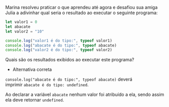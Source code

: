 Marina resolveu praticar o que aprendeu até agora e desafiou sua amiga Julia a adivinhar qual seria o resultado ao executar o seguinte programa:

```javascript
let valor1 = 0
let abacate
let valor2 = "10"

console.log("valor1 é do tipo:", typeof valor1)
console.log("abacate é do tipo:", typeof abacate)
console.log("valor2 é do tipo:", typeof valor2)
```

Quais são os resultados exibidos ao executar este programa?

- Alternativa correta


`console.log("abacate é do tipo:", typeof abacate)` deverá imprimir `abacate é do tipo: undefined`.

Ao declarar a variável `abacate` nenhum valor foi atribuído a ela, sendo assim ela deve retornar `undefined`.